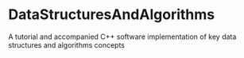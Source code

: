 # DataStructuresAndAlgorithms
A tutorial and accompanied C++ software implementation of key data structures and algorithms concepts

